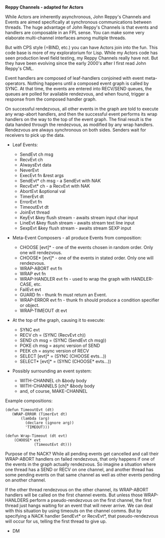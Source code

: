 **Reppy Channels - adapted for Actors**

While Actors are inherently asynchronous, John Reppy's Channels and Events are aimed specifically at synchronous communications between threads. The huge advantage of John Reppy's Channels is that events and handlers are composable in an FPL sense. You can make some very elaborate multi-channel interfaces among multiple threads.

But with CPS style (=BIND, etc.) you can have Actors join into the fun. This code base is more of my exploratorium for Lisp. While my Actors code has seen production level field testing, my Reppy Channels really have not. But they have been evolving since the early 2000's after I first read John Reppy's CML.

Event handlers are composed of leaf-handlers conjoined with event meta-operators. Nothing happens until a composed event graph is called by SYNC. At that time, the events are entered into RECV/SEND queues, the queues are polled for available rendezvous, and when found, trigger a response from the composed handler graph.

On successful rendezvous, all other events in the graph are told to execute any wrap-abort handlers, and then the successful event performs its wrap handlers on the way to the top of the event graph. The final result is the data handed through the rendezvous, as modified by any wrap handlers. Rendezvous are always synchronous on both sides. Senders wait for receivers to pick up the data.

* Leaf Events:
	* SendEvt ch msg
	* RecvEvt ch
	* AlwaysEvt data
	* NeverEvt
	* ExecEvt fn &rest args
	* SendEvt* ch msg - a SendEvt with NAK
	* RecvEvt* ch - a RecvEvt with NAK
	* AbortEvt &optional val
	* TimerEvt dt
	* ErrorEvt fn
	* TimeoutEvt dt
	* JoinEvt thread
	* KeyEvt &key flush stream - awaits stream input char input
	* LineEvt &key flush stream - awaits stream text line input
	* SexpEvt &key flush stream - awaits stream SEXP input
	
* Meta-Event Composers - all produce Events from composition:
	* CHOOSE [evt]* - one of the events chosen in random order. Only one will rendezvous.
	* CHOOSE* [evt]* - one of the events in stated order. Only one will rendezvous.
	* WRAP-ABORT evt fn
	* WRAP evt fn
	* WRAP-HANDLER evt fn - used to wrap the graph with HANDLER-CASE, etc.
	* FailEvt evt 
	* GUARD fn - thunk fn must return an Event.
	* WRAP-ERROR evt fn - thunk fn should produce a condition specifier or object.
	* WRAP-TIMEOUT dt evt
	
* At the top of the graph, causing it to execute:
	* SYNC evt
	* RECV ch = (SYNC (RecvEvt ch))
	* SEND ch msg = (SYNC (SendEvt ch msg))
	* POKE ch msg = async version of SEND
	* PEEK ch = async version of RECV
	* SELECT [evt]* = (SYNC (CHOOSE evts...))
	* SELECT* [evt]* = (SYNC (CHOOSE* evts...))
	
* Possibly surrounding an event system:
	* WITH-CHANNEL ch &body body
	* WITH-CHANNELS [ch]* &body body
	* and, of course, MAKE-CHANNEL
	
Example compositions:

    (defun TimeoutEvt (dt)
       (WRAP-ERROR (TimerEvt dt)
           (lambda (arg)
             (declare (ignore arg))
             'TIMEOUT)))
	     
    (defun Wrap-Timeout (dt evt)
        (CHOOSE* evt
                 (TimeoutEvt dt)))
		 
Purpose of the NACK? While all pending events get cancelled and call their WRAP-ABORT handlers on failed rendezvous, that only happens if one of the events in the graph actually rendezvous. So imagine a situation where one thread has a SEND or RECV on one channel, and another thread has some pending events on that same channel as well as other events pending on another channel. 

If the other thread rendezvous on the other channel, its WRAP-ABORT handlers will be called on the first channel events. But unless those WRAP-HANLDERS perform a pseudo-rendezvous on the first channel, the first thread just hangs waiting for an event that will never arrive. We can deal with this situation by using timeouts on the channel comms. But by specifying a NACK handler SendEvt* or RecvEvt*, that pseudo-rendezvous will occur for us, telling the first thread to give up.

- DM
